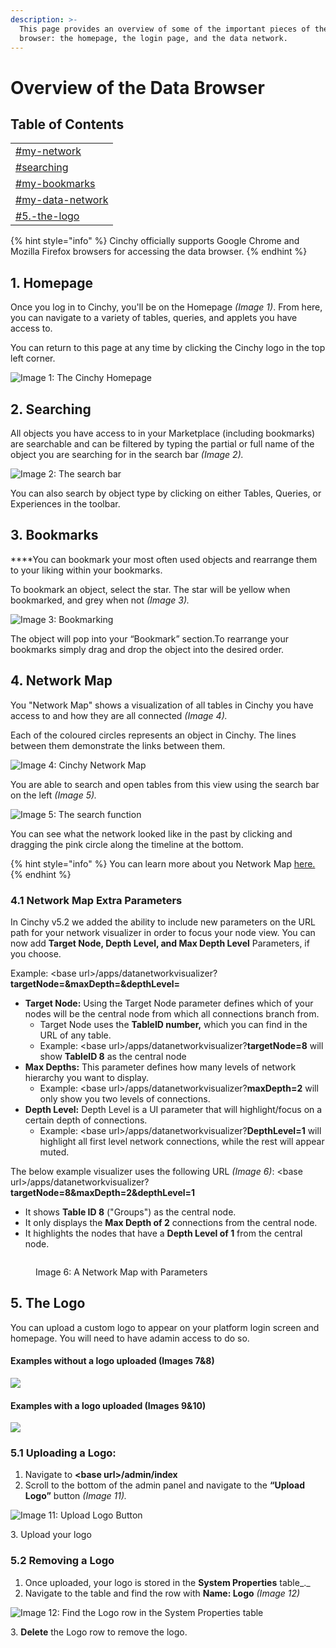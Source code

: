 ```yaml
---
description: >-
  This page provides an overview of some of the important pieces of the data
  browser: the homepage, the login page, and the data network.
---
```


# Overview of the Data Browser

## Table of Contents​

|                                                                               |
| ----------------------------------------------------------------------------- |
| [#my-network](overview-of-the-data-browser.md#my-network "mention")           |
| [#searching](overview-of-the-data-browser.md#searching "mention")             |
| [#my-bookmarks](overview-of-the-data-browser.md#my-bookmarks "mention")       |
| [#my-data-network](overview-of-the-data-browser.md#my-data-network "mention") |
| [#5.-the-logo](overview-of-the-data-browser.md#5.-the-logo "mention")         |

{% hint style="info" %}
Cinchy officially supports Google Chrome and Mozilla Firefox browsers for accessing the data browser.
{% endhint %}

## 1. Homepage <a href="#my-network" id="my-network"></a>

Once you log in to Cinchy, you'll be on the Homepage _(Image 1)_. From here, you can navigate to a variety of tables, queries, and applets you have access to.

You can return to this page at any time by clicking the Cinchy logo in the top left corner.

![Image 1: The Cinchy Homepage](<../../.gitbook/assets/image (563).png>)

## 2. Searching <a href="#searching" id="searching"></a>

‌All objects you have access to in your Marketplace (including bookmarks) are searchable and can be filtered by typing the partial or full name of the object you are searching for in the search bar _(Image 2)._

![Image 2: The search bar](<../../.gitbook/assets/image (246).png>)

You can also search by object type by clicking on either Tables, Queries, or Experiences in the toolbar.

## 3. Bookmarks <a href="#my-bookmarks" id="my-bookmarks"></a>

**‌**You can bookmark your most often used objects and rearrange them to your liking within your bookmarks.

To bookmark an object, select the star. The star will be yellow when bookmarked, and grey when not _(Image 3)._

![Image 3: Bookmarking](<../../.gitbook/assets/image (611).png>)

The object will pop into your “Bookmark” section.To rearrange your bookmarks simply drag and drop the object into the desired order.

## 4. Network Map <a href="#my-data-network" id="my-data-network"></a>

You "Network Map" shows a visualization of all tables in Cinchy you have access to and how they are all connected _(Image 4)._

Each of the coloured circles represents an object in Cinchy. The lines between them demonstrate the links between them.

![Image 4: Cinchy Network Map](<../../.gitbook/assets/image (532).png>)

You are able to search and open tables from this view using the search bar on the left _(Image 5)._

![Image 5: The search function](<../../.gitbook/assets/image (663).png>)

You can see what the network looked like in the past by clicking and dragging the pink circle along the timeline at the bottom.

{% hint style="info" %}
You can learn more about you Network Map [here.](../additional-guides/application-experiences/network-map/)
{% endhint %}

### 4.1 Network Map Extra Parameters

In Cinchy v5.2 we added the ability to include new parameters on the URL path for your network visualizer in order to focus your node view. You can now add **Target Node, Depth Level, and Max Depth Level** Parameters, if you choose.

Example: \<base url>/apps/datanetworkvisualizer?**targetNode=\&maxDepth=\&depthLevel=**

* **Target Node:** Using the Target Node parameter defines which of your nodes will be the central node from which all connections branch from.
  * Target Node uses the **TableID number,** which you can find in the URL of any table.
  * Example: \<base url>/apps/datanetworkvisualizer?**targetNode=8** will show **TableID 8** as the central node
* **Max Depths:** This parameter defines how many levels of network hierarchy you want to display.
  * Example: \<base url>/apps/datanetworkvisualizer?**maxDepth=2** will only show you two levels of connections.
* **Depth Level:** Depth Level is a UI parameter that will highlight/focus on a certain depth of connections.
  * Example: \<base url>/apps/datanetworkvisualizer?**DepthLevel=1** will highlight all first level network connections, while the rest will appear muted.

The below example visualizer uses the following URL _(Image 6)_: \<base url>/apps/datanetworkvisualizer?**targetNode=8\&maxDepth=2\&depthLevel=1**

* It shows **Table ID 8** ("Groups") as the central node.
* It only displays the **Max Depth of 2** connections from the central node.
* It highlights the nodes that have a **Depth Level of 1** from the central node.

<figure><img src="../../.gitbook/assets/image (378).png" alt=""><figcaption><p>Image 6: A Network Map with Parameters</p></figcaption></figure>



## 5. The Logo

You can upload a custom logo to appear on your platform login screen and homepage. You will need to have adamin access to do so.

#### Examples without a logo uploaded (Images 7&8)

<img src="../../.gitbook/assets/image (32).png" alt="" data-size="original">![](<../../.gitbook/assets/image (252).png>)

#### Examples with a logo uploaded (Images 9&10)

<img src="../../.gitbook/assets/image (358).png" alt="" data-size="original">![](<../../.gitbook/assets/image (666).png>)

### 5.1 Uploading a Logo:

1. Navigate to **\<base url>/admin/index**
2. Scroll to the bottom of the admin panel and navigate to the **“Upload Logo”** button _(Image 11)._

![Image 11: Upload Logo Button](https://lh5.googleusercontent.com/MrswakvG\_xoGCJp2R0wY-YWMs-NhdBeaoBZG5-K37d1fHA0SqaNpLIUFFI1lAph6oAwpzyfpdY-8bObZLhwUt16gCZs5lZ0QzWlWv040lO4wfxkfo8uwJC6JzPLiJLdLloGZLKLt16Yy4lR5FA)

3\. Upload your logo

### 5.2 Removing a Logo

1. Once uploaded, your logo is stored in the **System Properties** table_._
2. Navigate to the table and find the row with **Name: Logo** _(Image 12)_

![Image 12: Find the Logo row in the System Properties table](<../../.gitbook/assets/image (553).png>)

3\. **Delete** the Logo row to remove the logo.
